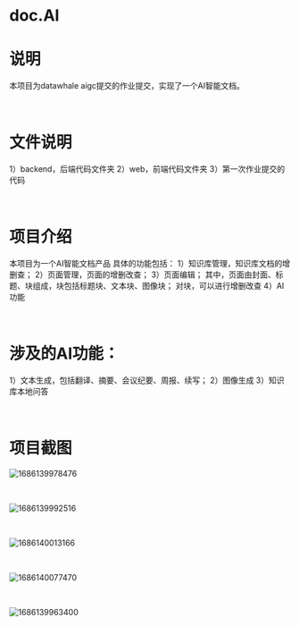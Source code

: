 # doc.AI

# 说明
本项目为datawhale aigc提交的作业提交，实现了一个AI智能文档。

<br />

# 文件说明
1）backend，后端代码文件夹
2）web，前端代码文件夹
3）第一次作业提交的代码

<br />
  
# 项目介绍
本项目为一个AI智能文档产品
具体的功能包括：
1）知识库管理，知识库文档的增删查；
2）页面管理，页面的增删改查；
3）页面编辑；
其中，页面由封面、标题、块组成，块包括标题块、文本块、图像块；
对块，可以进行增删改查
4）AI功能

<br />

# 涉及的AI功能：
1）文本生成，包括翻译、摘要、会议纪要、周报、续写；
2）图像生成
3）知识库本地问答

<br />

# 项目截图


![1686139978476](https://github.com/xxxqin/doc.AI/assets/49983198/2cc3ae67-79ce-44a0-8b6b-abee73a501c9)


<br />

![1686139992516](https://github.com/xxxqin/doc.AI/assets/49983198/e507bab4-a6b5-450d-812f-3e8847e7819e)

<br />


![1686140013166](https://github.com/xxxqin/doc.AI/assets/49983198/a92064a3-b92a-4529-96ab-45545c903de7)

<br />


![1686140077470](https://github.com/xxxqin/doc.AI/assets/49983198/ffbf735a-c74f-4e3d-acc7-98ead0110668)

<br />

![1686139963400](https://github.com/xxxqin/doc.AI/assets/49983198/f232e3a6-0b2b-47e8-967a-6cd9902c9a6a)







